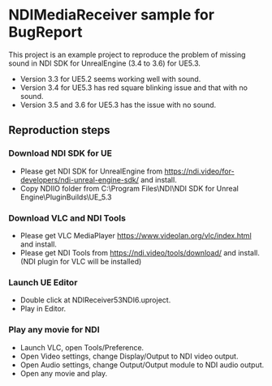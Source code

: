 # NDIMediaReceiver sample for BugReport

This project is an example project to reproduce the problem of missing sound
in NDI SDK for UnrealEngine (3.4 to 3.6) for UE5.3.

- Version 3.3 for UE5.2 seems working well with sound.
- Version 3.4 for UE5.3 has red square blinking issue and that with no sound.
- Version 3.5 and 3.6 for UE5.3 has the issue with no sound.

## Reproduction steps

### Download NDI SDK for UE

- Please get NDI SDK for UnrealEngine from https://ndi.video/for-developers/ndi-unreal-engine-sdk/ and install.
- Copy NDIIO folder from C:\Program Files\NDI\NDI SDK for Unreal Engine\PluginBuilds\UE_5.3

### Download VLC and NDI Tools

- Please get VLC MediaPlayer https://www.videolan.org/vlc/index.html and install.
- Please get NDI Tools from https://ndi.video/tools/download/ and install.
  (NDI plugin for VLC will be installed)

### Launch UE Editor

- Double click at NDIReceiver53NDI6.uproject.
- Play in Editor.

### Play any movie for NDI

- Launch VLC, open Tools/Preference.
- Open Video settings, change Display/Output to NDI video output.
- Open Audio settings, change Output/Output module to NDI audio output.
- Open any movie and play.
